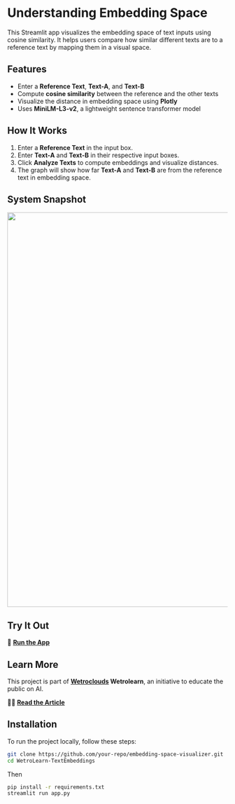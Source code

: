 # Understanding Embedding Space  

This Streamlit app visualizes the embedding space of text inputs using cosine similarity. It helps users compare how similar different texts are to a reference text by mapping them in a visual space.

## Features  
- Enter a **Reference Text**, **Text-A**, and **Text-B**  
- Compute **cosine similarity** between the reference and the other texts  
- Visualize the distance in embedding space using **Plotly**  
- Uses **MiniLM-L3-v2**, a lightweight sentence transformer model  

## How It Works  
1. Enter a **Reference Text** in the input box.  
2. Enter **Text-A** and **Text-B** in their respective input boxes.  
3. Click **Analyze Texts** to compute embeddings and visualize distances.  
4. The graph will show how far **Text-A** and **Text-B** are from the reference text in embedding space.  

## System Snapshot
<img src="https://github.com/user-attachments/assets/6ece2cf1-626b-455d-9c55-1c93a6bae210" width="900"/>

## Try It Out  
🚀 **[Run the App](#)**   

## Learn More  
This project is part of **[Wetroclouds](https://wetrocloud.com/) Wetrolearn**, an initiative to educate the public on AI.  
   
📕📖 **[Read the Article](#)**  

## Installation  
To run the project locally, follow these steps:  
```bash
git clone https://github.com/your-repo/embedding-space-visualizer.git  
cd WetroLearn-TextEmbeddings  
```

Then
```bash
pip install -r requirements.txt  
streamlit run app.py
```
